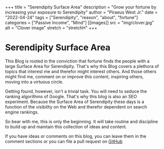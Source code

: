 +++
title = "Serendipity Surface Area"
description = "Grow your fortune by increasing your exposure to Serendipity"
author = "Piraeus West Jr."
date = "2022-04-24"
tags = ["Serendipity", "reason", "about", "fortune"]
categories = ["Passive Income", "Mind"]
[[images]]
  src = "img/clover.jpg"
  alt = "Clover image"
  stretch = "stretchH"
+++

# Serendipity Surface Area

This Blog is rooted in the conviction that fortune finds the people with a large Surface Area for Serendipity. That's why this Blog covers a plethora of topics that interest me and therefor might interest others. And those others might find me, comment on or improve this content, inspiring others, moving into a virtuous circle.

Getting found, however, isn't a trivial task. You will need to seduce the ranking algorithms of Google. That's why this blog is also an SEO experiment. Because the Surface Area of Serendipity these days is a function of the visibility on the Web and therefor dependent on search engine rankings.

So bear with me, this is only the beginning. It will take routine and discipline to build up and maintain this collection of ideas and content.

If you have ideas or comments on this blog, you can leave them in the comment sections or you can file a pull request on [GitHub](https://github.com/JupiterSwears/JupiterSwearsBlog)